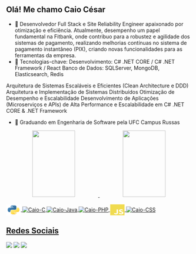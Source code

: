 ## Olá! Me chamo Caio César

- 🔭 Desenvolvedor Full Stack e Site Reliability Engineer apaixonado por otimização e eficiência. Atualmente, desempenho um papel fundamental na Fitbank, onde contribuo para a robustez e agilidade dos sistemas de pagamento, realizando melhorias contínuas no sistema de pagamento instantâneo (PIX), criando novas funcionalidades para as ferramentas da empresa.
- 🔧 Tecnologias-chave:
Desenvolvimento: C# .NET CORE / C# .NET Framework / React 
Banco de Dados: SQLServer, MongoDB, Elasticsearch, Redis

Arquitetura de Sistemas Escaláveis e Eficientes (Clean Architecture e DDD)
Arquitetura e Implementação de Sistemas Distribuídos
Otimização de Desempenho e Escalabilidade
Desenvolvimento de Aplicações (Microserviços e APIs) de Alta Performance e Escalabilidade em C# .NET CORE & .NET Framework

- 🌱 Graduando em Engenharia de Software pela UFC Campus Russas

<div align="center">
  <a href="https://github.com/caiocezzarpng">
  <img height="180em" width="48%" src="https://github-readme-stats.vercel.app/api?username=caiocezzarpng&show_icons=true&theme=tokyonight&include_all_commits=true&count_private=true"/>
  <img height="180em" width="48%" src="https://github-readme-stats.vercel.app/api/top-langs/?username=caiocezzarpng&layout=compact&langs_count=5&theme=tokyonight"/>
</div>
<div style="display: inline_block"><br>
  <img align="center" alt="Caio-Python" height="30" width="40" src="https://raw.githubusercontent.com/devicons/devicon/master/icons/python/python-original.svg">
  <img align="center" alt="Caio-C" height="30" width="40" src="https://cdn.jsdelivr.net/gh/devicons/devicon/icons/c/c-original.svg">
  <img align="center" alt="Caio-Java" height="30" width="40" src="https://cdn.jsdelivr.net/gh/devicons/devicon/icons/java/java-original-wordmark.svg">
  <img align="center" alt="Caio-PHP" height="30" width="40" src="https://cdn.jsdelivr.net/gh/devicons/devicon/icons/csharp/csharp-plain.svg">
  <img align="center" alt="Caio-Js" height="30" width="40" src="https://raw.githubusercontent.com/devicons/devicon/master/icons/javascript/javascript-plain.svg">
  <img align="center" alt="Caio-CSS" height="30" width="40" src="https://cdn.jsdelivr.net/gh/devicons/devicon/icons/mongodb/mongodb-plain.svg">
</div>

## Redes Sociais
 
<div> 
  <a href="https://instagram.com/caiocesar.png" target="_blank"><img src="https://img.shields.io/badge/-Instagram-%23E4405F?style=for-the-badge&logo=instagram&logoColor=white" target="_blank"></a>
  <a href = "mailto:caiocesar.dev@gmail.com"><img src="https://img.shields.io/badge/-Gmail-%23333?style=for-the-badge&logo=gmail&logoColor=white" target="_blank"></a>
  <a href="https://www.linkedin.com/in/caio-c%C3%A9sar-17a191212/" target="_blank"><img src="https://img.shields.io/badge/-LinkedIn-%230077B5?style=for-the-badge&logo=linkedin&logoColor=white" target="_blank"></a> 
</div>
